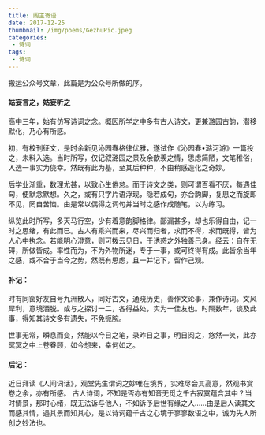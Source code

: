 ```yaml
---
title: 阁主寄语
date: 2017-12-25
thumbnail: /img/poems/GezhuPic.jpeg
categories:
 - 诗词
tags:
 - 诗词
---
```

搬运公众号文章，此篇是为公众号所做的序。
<!-- more -->

#### 姑妄言之，姑妄听之

高中三年，始有仿写诗词之念。概因所学之中多有古人诗文，更兼潞园古韵，潜移默化，乃心有所感。

初，有校刊征文，是时余新见沁园春格律优雅，遂试作《沁园春•潞河游》一篇投之，未料入选。当时所写，仅记叙潞园之景及余歆羡之情，思虑简陋，文笔稚俗，入选一事实为侥幸。然既有此为基，至其后种种，不由稍感造化之奇妙。

后学业渐重，数理尤甚，以致心生倦怠。而于诗文之类，则可谓百看不厌，每遇佳句，便默念默想。久之，或有只字片语浮现，隐若成句，亦合韵脚，复思之而旋即不见，罔自苦恼。由是常以偶得之词句并当时之感作成随笔，以为练习。

纵览此时所写，多天马行空，少有着意韵脚格律。鄙漏甚多，却也乐得自由，记一时之思绪，有此而已。古人有乘兴而来，尽兴而归者，求而不得，求而既得，皆为人心中执念。若能明心澄意，则可拨云见日，于诱惑之外独善己身。经云：自在无碍，所做皆成。率性而为，不为外物所迷，专于一事，或可终得有成。此皆余当年之感，或不合于当今之势，然既有思虑，且一并记下，留作己观。

#### 补记：

时有同窗好友自号九洲散人，同好古文，通晓历史，善作文论事，兼作诗词。文风犀利，意境洒脱。或与之探讨一二，各得益处，实为一佳友也。时隔数年，谈及此事，得知其诗文多有遗失，不免扼腕。

世事无常，瞬息而变，然能以今日之笔，录昨日之事，明日阅之，悠然一笑，此亦冥冥之中上苍眷顾，如今想来，幸何如之。

#### 后记：

近日拜读《人间词话》，观堂先生谓词之妙唯在境界，实难尽会其高意，然观书赏卷之余，亦有所感。
古人诗词，不知是否亦有知音无觅之千古寂寞蕴含其中？当时情景，那时心绪，既无法诉与他人，不如诉予后世有缘之人......由是后人读其文而感其情，遇其景而知其心，是以诗词蕴千古之心境于寥寥数语之中，诚为先人所创之妙法也。